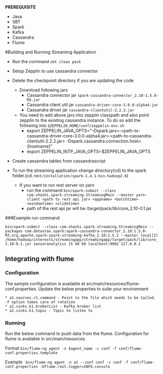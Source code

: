 
**PREREQUISITE**

* Java
* SBT
* Spark
* Kafka
* Cassandra
* Flume

#Building and Running Streaming Application

 * Run the command `sbt clean pack`
 * Setup Zepplin to use cassandra connector
 * Delete the checkpoint directory if you are updating the code
   - Download following jars
      + Cassandra connector jar `spark-cassandra-connector_2.10-1.5.0-M3.jar`
      + Cassandra client util jar `cassandra-driver-core-3.0.0-alpha4.jar`
      + Cassandra driver jar `cassandra-clientutil-2.2.2.jar` 
   - You need to add above jars into zepplin classpath and also point zepplin to the existing cassandra instance. To do so add the following into `$ZEPPELIN_HOME/conf/zeppelin-env.sh`
      + export ZEPPELIN_JAVA_OPTS="-Dspark.jars=<path to spark-cassandra-connector_2.10-1.5.0-M3.jar>:<path-to-cassandra-driver-core-3.0.0-alpha4.jar>:<path-to-cassandra-clientutil-2.2.2.jar> -Dspark.cassandra.connection.host={hostname}"
      + export ZEPPELIN_INTP_JAVA_OPTS=$ZEPPELIN_JAVA_OPTS
 * Create cassandra tables from cassandrascript

 * To run the streaming application change directory(cd) to the spark folder.(cd `/mnt/installation/spark-1.4.1-bin-hadoop2.6`) 
   - If you want to run rest server on yarn
     +  run the command `bin/spark-submit --class com.shashi.spark.streaming.StreamingMain --master yarn-client <path to rest api jar> <appname> <batchtime> <windowtime> <slidetime>`
     + path of the rest api jar will be <path to our project>/target/pack/lib/core_2.10-0.1.jar 

###Example run command

`bin/spark-submit --class com.shashi.spark.streaming.StreamingMain --packages com.datastax.spark:spark-cassandra-connector_2.10:1.5.0-M3,org.apache.spark:spark-streaming-kafka_2.10:1.5.2 --master local[2] /home/hadoop/interests/streamingapp/streamingapp/target/pack/lib/core_2.10-0.1.jar sensoranalytics 15 60 60 localhost:9092 127.0.0.1`

## Integrating with flume


### Configuration
The sample configuration is available at src/main/resources/flume-conf.properties. Update the below properties to suite
your environment

    * a1.sources.r1.command - Point to the file which needs to be tailed. -F option takes care of rotation
    * a1.sinks.k1.brokerList - Kafka broker list
    * a1.sinks.k1.topic - Topic to listen to

### Running

Run the below command to push data from the flume. Configuration for flume is available in src/main/resources

Format
 `bin/flume-ng agent -n $agent_name -c conf -f conf/flume-conf.properties.template`
 
Example
 ` bin/flume-ng agent -n a1 --conf conf -c conf -f conf/flume-conf.properties -Dflume.root.logger=INFO,console`
